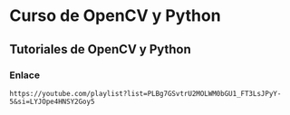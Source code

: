 # Curso de OpenCV y Python
## Tutoriales de OpenCV y Python
### Enlace

    https://youtube.com/playlist?list=PLBg7GSvtrU2MOLWM0bGU1_FT3LsJPyY-5&si=LYJOpe4HNSY2Goy5


